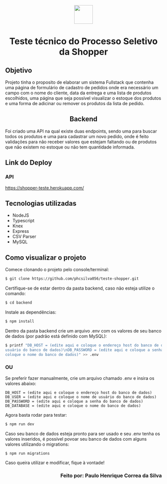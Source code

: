 <div align="center">
    <img width="60px"
        src="https://user-images.githubusercontent.com/104540624/194852937-649efe6e-b0ad-42c1-b87a-96b2d847cc3b.png" />
</div>

<h1 align="center">Teste técnico do Processo Seletivo da Shopper</h1>

<h2>Objetivo</h2>

<p>
    Projeto tinha o proposito de elaborar um sistema Fullstack que contenha uma página de formulário de cadastro de
    pedidos onde era necessário um campo com o nome do cliente, data da entrega e uma lista de produtos escolhidos, uma
    página que seja possível visualizar o estoque dos produtos e uma forma de adicinar ou remover os produtos da lista
    de pedido.
</p>

<h2 align="center">Backend</h2>

<p>Foi criado uma API na qual existe duas endpoints, sendo uma para buscar todos os produtos e uma para cadastrar um
    novo pedido, onde é feito validações para não receber valores que estejam faltando ou de produtos que não existem no
    estoque ou não tem quantidade informada.</p>

<h2>Link do Deploy</h2>

<h3> API </h3>

<a href="https://shopper-teste.herokuapp.com/">
    https://shopper-teste.herokuapp.com/
</a>

<h2>Tecnologias utilizadas</h2>

<ul>
    <li>NodeJS</li>
    <li>Typescript</li>
    <li>Knex</li>
    <li>Express</li>
    <li>CSV Parser</li>
    <li>MySQL</li>
</ul>

<h2>Como visualizar o projeto</h2>

<p>Comece clonando o projeto pelo console/terminal:</p>

``` bash
$ git clone https://github.com/phcsilva056/teste-shopper.git
```

<p>Certifique-se de estar dentro da pasta backend, caso não esteja utilize o comando:</p>

``` bash
$ cd backend
```

<p>Instale as dependências:</p>

``` bash
$ npm install
```

<p>Dentro da pasta backend crie um arquivo .env com os valores de seu banco de dados (por padrão está definido com
    MySQL):</p>

``` bash
$ printf "DB_HOST = (edite aqui e coloque o endereço host do banco de dados)\nDB_USER = (edite aqui e coloque o nome de
usuário do banco de dados)\nDB_PASSWORD = (edite aqui e coloque a senha do banco de dados)\nDB_DATABASE = (edite aqui e
coloque o nome do banco de dados)" >> .env
```

<h3>OU</h3>

<p>Se preferir fazer manualmente, crie um arquivo chamado .env e insira os valores abaixo:</p>

```
DB_HOST = (edite aqui e coloque o endereço host do banco de dados)
DB_USER = (edite aqui e coloque o nome de usuário do banco de dados)
DB_PASSWORD = (edite aqui e coloque a senha do banco de dados)
DB_DATABASE = (edite aqui e coloque o nome do banco de dados)
```

<p>Agora basta rodar para testar:</p>

``` bash
$ npm run dev
```

<p>Caso seu banco de dados esteja pronto para ser usado e seu .env tenha os valores inseridos, é possível povoar seu
    banco de dados com alguns valores utilizando o migrations:</p>

``` bash
$ npm run migrations
```

<p>Caso queira utilizar e modificar, fique à vontade!</p>

<h3 align="right"> Feito por: Paulo Henrique Correa da Silva </h3>
